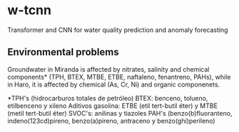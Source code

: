 # w-tcnn
 Transformer and CNN for water quality prediction and anomaly forecasting

## Environmental problems
 Groundwater in Miranda is affected by nitrates, salinity and chemical components* (TPH, BTEX, MTBE, ETBE,
 naftaleno, fenantreno, PAHs), while in Haro, it is affected by chemical (As, Cr, Ni) and organic componenets.

*TPH's (hidrocarburos totales de petróleo)
 BTEX: benceno, tolueno, etilbenceno y xileno
 Aditivos gasolina: ETBE (etil tert-butil éter) y MTBE (metil tert-butil éter)
 SVOC's: anilinas y tiazoles
 PAH's (benzo(b)fluoranteno, indeno(123cd)pireno, benzo(a)pireno, antraceno y benzo(ghi)perileno)
